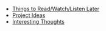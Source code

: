 - [Things to Read/Watch/Listen Later]([later](<later.md>))
- [Project Ideas](<Project Ideas.md>)
- [Interesting Thoughts]([thoughts](<thoughts.md>))
